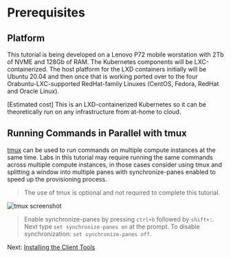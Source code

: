 # Prerequisites

## Platform

This tutorial is being developed on a Lenovo P72 mobile worstation with 2Tb of NVME and 128Gb of RAM.  The Kubernetes components will be LXC-containerized.  The host platform for the LXD containers initially will be Ubuntu 20.04 and then once that is working ported over to the four Orabuntu-LXC-supported RedHat-family Linuxes (CentOS, Fedora, RedHat and Oracle Linux).

[Estimated cost] This is an LXD-containerized Kubernetes so it can be theoretically run on any infrastructure from at-home to cloud.

## Running Commands in Parallel with tmux

[tmux](https://github.com/tmux/tmux/wiki) can be used to run commands on multiple compute instances at the same time. Labs in this tutorial may require running the same commands across multiple compute instances, in those cases consider using tmux and splitting a window into multiple panes with synchronize-panes enabled to speed up the provisioning process.

> The use of tmux is optional and not required to complete this tutorial.

![tmux screenshot](images/tmux-screenshot.png)

> Enable synchronize-panes by pressing `ctrl+b` followed by `shift+:`. Next type `set synchronize-panes on` at the prompt. To disable synchronization: `set synchronize-panes off`.

Next: [Installing the Client Tools](02-client-tools.md)
